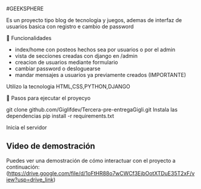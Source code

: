 #GEEKSPHERE

Es un proyecto tipo blog de tecnologia y juegos, ademas de interfaz de usuarios basica con registro e cambio de password

🚀 Funcionalidades
- index/home con posteos hechos sea por usuarios o por el admin
- vista de secciones creadas con django en /admin
- creacion de usuarios mediante formulario
- cambiar password o desloguearse
- mandar mensajes a usuarios ya previamente creados (IMPORTANTE)
  

Utilizo la tecnologia HTML,CSS,PYTHON,DJANGO

📁 Pasos para ejecutar el proyecyo

git clone github.com/Giglifdev/Tercera-pre-entregaGigli.git
Instala las dependencias
pip install -r requirements.txt

Inicia el servidor


## Video de demostración
Puedes ver una demostración de cómo interactuar con el proyecto a continuación:
(https://drive.google.com/file/d/1oFtHR88o7wCWCf3EjbOotXTDuE35T2xF/view?usp=drive_link)
